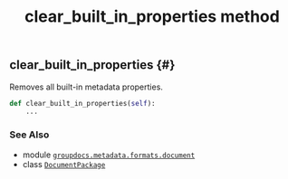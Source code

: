﻿---
title: clear_built_in_properties method
second_title: GroupDocs.Metadata for Python via .NET API References
description: 
type: docs
url: /python-net/groupdocs.metadata.formats.document/documentpackage/clear_built_in_properties/
is_root: false
weight: 40
---

## clear_built_in_properties {#}

Removes all built-in metadata properties.



```python
def clear_built_in_properties(self):
    ...
```





### See Also
* module [`groupdocs.metadata.formats.document`](../../)
* class [`DocumentPackage`](/metadata/python-net/groupdocs.metadata.formats.document/documentpackage)

